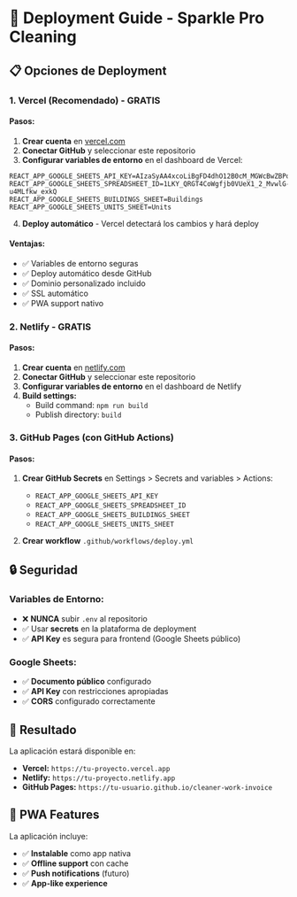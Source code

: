 # 🚀 Deployment Guide - Sparkle Pro Cleaning

## 📋 Opciones de Deployment

### **1. Vercel (Recomendado) - GRATIS**

#### Pasos:
1. **Crear cuenta** en [vercel.com](https://vercel.com)
2. **Conectar GitHub** y seleccionar este repositorio
3. **Configurar variables de entorno** en el dashboard de Vercel:

```
REACT_APP_GOOGLE_SHEETS_API_KEY=AIzaSyAA4xcoLiBgFD4dhO12B0cM_MGWcBwZBPo
REACT_APP_GOOGLE_SHEETS_SPREADSHEET_ID=1LKY_QRGT4CoWgfjb0VUeX1_2_MvwlG-u4MLfkw_exkQ
REACT_APP_GOOGLE_SHEETS_BUILDINGS_SHEET=Buildings
REACT_APP_GOOGLE_SHEETS_UNITS_SHEET=Units
```

4. **Deploy automático** - Vercel detectará los cambios y hará deploy

#### Ventajas:
- ✅ Variables de entorno seguras
- ✅ Deploy automático desde GitHub
- ✅ Dominio personalizado incluido
- ✅ SSL automático
- ✅ PWA support nativo

### **2. Netlify - GRATIS**

#### Pasos:
1. **Crear cuenta** en [netlify.com](https://netlify.com)
2. **Conectar GitHub** y seleccionar este repositorio
3. **Configurar variables de entorno** en el dashboard de Netlify
4. **Build settings:**
   - Build command: `npm run build`
   - Publish directory: `build`

### **3. GitHub Pages (con GitHub Actions)**

#### Pasos:
1. **Crear GitHub Secrets** en Settings > Secrets and variables > Actions:
   - `REACT_APP_GOOGLE_SHEETS_API_KEY`
   - `REACT_APP_GOOGLE_SHEETS_SPREADSHEET_ID`
   - `REACT_APP_GOOGLE_SHEETS_BUILDINGS_SHEET`
   - `REACT_APP_GOOGLE_SHEETS_UNITS_SHEET`

2. **Crear workflow** `.github/workflows/deploy.yml`

## 🔒 Seguridad

### Variables de Entorno:
- ❌ **NUNCA** subir `.env` al repositorio
- ✅ Usar **secrets** en la plataforma de deployment
- ✅ **API Key** es segura para frontend (Google Sheets público)

### Google Sheets:
- ✅ **Documento público** configurado
- ✅ **API Key** con restricciones apropiadas
- ✅ **CORS** configurado correctamente

## 🎯 Resultado

La aplicación estará disponible en:
- **Vercel:** `https://tu-proyecto.vercel.app`
- **Netlify:** `https://tu-proyecto.netlify.app`
- **GitHub Pages:** `https://tu-usuario.github.io/cleaner-work-invoice`

## 📱 PWA Features

La aplicación incluye:
- ✅ **Instalable** como app nativa
- ✅ **Offline support** con cache
- ✅ **Push notifications** (futuro)
- ✅ **App-like experience** 